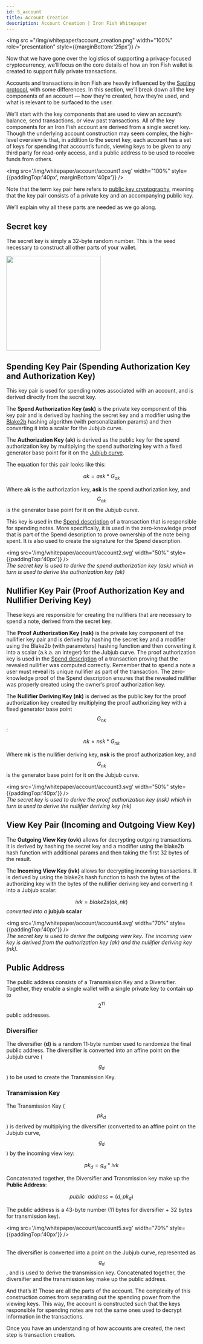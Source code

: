 ```yaml
---
id: 5_account
title: Account Creation
description: Account Creation | Iron Fish Whitepaper
---
```


<img src ="/img/whitepaper/account_creation.png" width="100%" role="presentation" style={{marginBottom:'25px'}} />

Now that we have gone over the logistics of supporting a privacy-focused cryptocurrency, we’ll focus on the core details of how an Iron Fish wallet is created to support fully private transactions.

Accounts and transactions in Iron Fish are heavily influenced by the [Sapling protocol](https://github.com/zcash/zips/blob/master/protocol/sapling.pdf), with some differences. In this section, we’ll break down all the key components of an account — how they’re created, how they’re used, and what is relevant to be surfaced to the user.

We’ll start with the key components that are used to view an account’s balance, send transactions, or view past transactions. All of the key components for an Iron Fish account are derived from a single secret key. Though the underlying account construction may seem complex, the high-level overview is that, in addition to the secret key, each account has a set of keys for spending that account’s funds, viewing keys to be given to any third party for read-only access, and a public address to be used to receive funds from others.

<img src='/img/whitepaper/account/account1.svg' width="100%" style={{paddingTop:'40px', marginBottom:'40px'}} />

Note that the term `key` pair here refers to [public key cryptography](https://en.wikipedia.org/wiki/Public-key_cryptography), meaning that the key pair consists of a private key and an accompanying public key.

We’ll explain why all these parts are needed as we go along.

## Secret key

The secret key is simply a 32-byte random number. This is the seed necessary to construct all other parts of your wallet.

<img src='/img/whitepaper/account/2_data_structure_models_secret_key.svg' width="250px" />

## Spending Key Pair (Spending Authorization Key and Authorization Key)

This key pair is used for spending notes associated with an account, and is derived directly from the secret key.

The **Spend Authorization Key (ask)** is the private key component of this key pair and is derived by hashing the secret key and a modifier using the [Blake2b](https://blake2.net/) hashing algorithm (with personalization params) and then converting it into a scalar for the Jubjub curve.

The **Authorization Key (ak)** is derived as the public key for the spend authorization key by multiplying the spend authorizing key with a fixed generator base point for it on the [Jubjub curve](9_appendix.md#bls12-381-and-the-jubjub-curve).

The equation for this pair looks like this:

$$ak = ask * G_{ak}$$

Where **ak** is the authorization key, **ask** is the spend authorization key, and $$G_{ak}$$ is the generator base point for it on the Jubjub curve.

This key is used in the [Spend description](6_transaction.md#spend-description) of a transaction that is responsible for spending notes. More specifically, it is used in the zero-knowledge proof that is part of the Spend description to prove ownership of the note being spent. It is also used to create the signature for the Spend description.

<img src='/img/whitepaper/account/account2.svg' width="50%" style={{paddingTop:'40px'}} />
<br />
<em>The secret key is used to derive the spend authorization key (ask) which in turn is used to derive the authorization key (ak)</em>

## Nullifier Key Pair (Proof Authorization Key and Nullifier Deriving Key)

These keys are responsible for creating the nullifiers that are necessary to spend a note, derived from the secret key.

The **Proof Authorization Key (nsk)** is the private key component of the nullifier key pair and is derived by hashing the secret key and a modifier using the Blake2b (with parameters) hashing function and then converting it into a scalar (a.k.a. an integer) for the Jubjub curve. The proof authorization key is used in the [Spend description](6_transaction.md#spend-description) of a transaction proving that the revealed nullifier was computed correctly. Remember that to spend a note a user must reveal its unique nullifier as part of the transaction. The zero-knowledge proof of the Spend description ensures that the revealed nullifier was properly created using the owner’s proof authorization key.

The **Nullifier Deriving Key (nk)** is derived as the public key for the proof authorization key created by multiplying the proof authorizing key with a fixed generator base point $$G_{nk}$$:

$$nk = nsk * G_{nk}$$

Where **nk** is the nullifier deriving key, **nsk** is the proof authorization key, and $$G_{nk}$$ is the generator base point for it on the Jubjub curve.

<img src='/img/whitepaper/account/account3.svg' width="50%" style={{paddingTop:'40px'}} />
<br />
<em>The secret key is used to derive the proof authorization key (nsk) which in turn is used to derive the nullifier deriving key (nk)</em>

## View Key Pair (Incoming and Outgoing View Key)

The **Outgoing View Key (ovk)** allows for decrypting outgoing transactions. It is derived by hashing the secret key and a modifier using the blake2b hash function with additional params and then taking the first 32 bytes of the result.

The **Incoming View Key (ivk)** allows for decrypting incoming transactions. It is derived by using the blake2s hash function to hash the bytes of the authorizing key with the bytes of the nullifier deriving key and converting it into a Jubjub scalar:

$$ivk = blake2s(ak, nk)$$ <em>converted into a</em> **jubjub scalar**

<img src='/img/whitepaper/account/account4.svg' width="70%" style={{paddingTop:'40px'}} />
<br />
<em>The secret key is used to derive the outgoing view key. The incoming view key is derived from the authorization key (ak) and the nullifier deriving key (nk).</em>

## Public Address

The public address consists of a Transmission Key and a Diversifier. Together, they enable a single wallet with a single private key to contain up to $$2^{11}$$ public addresses.

### Diversifier

The diversifier **(d)** is a random 11-byte number used to randomize the final public address. The diversifier is converted into an affine point on the Jubjub curve ($$g_d$$) to be used to create the Transmission Key.

### Transmission Key

The Transmission Key ($$pk_d$$) is derived by multiplying the diversifier (converted to an affine point on the Jubjub curve, $$g_d$$) by the incoming view key:

$$pk_d = g_d * ivk$$

Concatenated together, the Diversifier and Transmission key make up the **Public Address**:

$$public \enspace address = (d, pk_d)$$

The public address is a 43-byte number (11 bytes for diversifier + 32 bytes for transmission key).

<img src='/img/whitepaper/account/account5.svg' width="70%" style={{paddingTop:'40px'}} />
<br />
<br />

The diversifier is converted into a point on the Jubjub curve, represented as $$g_{d}$$, and is used to derive the transmission key. Concatenated together, the diversifier and the transmission key make up the public address.

And that’s it! Those are all the parts of the account. The complexity of this construction comes from separating out the spending power from the viewing keys. This way, the account is constructed such that the keys responsible for spending notes are not the same ones used to decrypt information in the transactions.

Once you have an understanding of how accounts are created, the next step is transaction creation.
